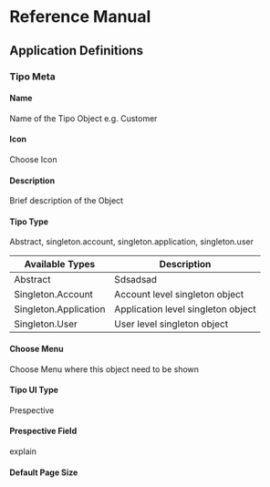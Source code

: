 # Reference Manual

## Application Definitions

### Tipo Meta

#### Name
Name of the Tipo Object e.g. Customer 

#### Icon
Choose Icon

#### Description
Brief description of the Object 

#### Tipo Type
Abstract, singleton.account, singleton.application, singleton.user

Available Types |  Description 
------------ | ------------
Abstract | Sdsadsad   
Singleton.Account | Account level singleton object
Singleton.Application | Application level singleton object
Singleton.User | User level singleton object


#### Choose Menu
Choose Menu where this object need to be shown

#### Tipo UI Type
Prespective

#### Prespective Field
explain

#### Default Page Size







